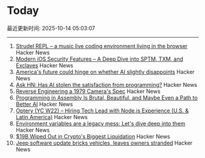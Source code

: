 # Today

最近更新时间: 2025-10-14 05:03:07

--- 
1. [Strudel REPL – a music live coding environment living in the browser](https://strudel.cc) Hacker News
2. [Modern iOS Security Features – A Deep Dive into SPTM, TXM, and Exclaves](https://arxiv.org/abs/2510.09272) Hacker News
3. [America's future could hinge on whether AI slightly disappoints](https://www.noahpinion.blog/p/americas-future-could-hinge-on-whether) Hacker News
4. [Ask HN: Has AI stolen the satisfaction from programming?](https://news.ycombinator.com/item?id=45572130) Hacker News
5. [Reverse Engineering a 1979 Camera's Spec](https://blog.mano.lol/posts/film/) Hacker News
6. [Programming in Assembly Is Brutal, Beautiful, and Maybe Even a Path to Better AI](https://www.wired.com/story/programming-assembly-artificial-intelligence/) Hacker News
7. [Optery (YC W22) – Hiring Tech Lead with Node.js Experience (U.S. & Latin America)](https://www.optery.com/careers/) Hacker News
8. [Environment variables are a legacy mess: Let's dive deep into them](https://allvpv.org/haotic-journey-through-envvars/) Hacker News
9. [$19B Wiped Out in Crypto's Biggest Liquidation](https://decrypt.co/344038/morning-minute-19b-wiped-out-in-cryptos-biggest-liquidation-ever) Hacker News
10. [Jeep software update bricks vehicles, leaves owners stranded](https://www.thestack.technology/jeep-software-update-bricks-vehicles-leaves-owners-stranded/) Hacker News
